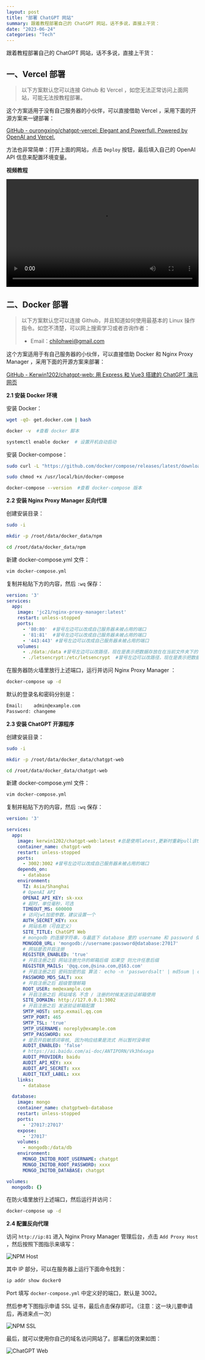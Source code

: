 ```yaml
---
layout: post
title: "部署 ChatGPT 网站"
summary: 跟着教程部署自己的 ChatGPT 网站，话不多说，直接上干货：
date: "2023-06-24"
categories: "Tech"
---
```


跟着教程部署自己的 ChatGPT 网站，话不多说，直接上干货：

## 一、Vercel 部署

> 以下方案默认您可以连接 Github 和 Vercel ，如您无法正常访问上面网站，可能无法按教程部署。

这个方案适用于没有自己服务器的小伙伴，可以直接借助 Vercel ，采用下面的开源方案来一键部署：

[GitHub - ourongxing/chatgpt-vercel: Elegant and Powerfull. Powered by OpenAI and Vercel.](https://github.com/ourongxing/chatgpt-vercel)

方法也非常简单：打开上面的网站，点击 `Deploy` 按钮，最后填入自己的 OpenAI API 信息来配置环境变量。

**视频教程**

<div style="width:100%;height:0;padding-bottom:56%;position:relative;">
<video width="100%" height="100%" style="position:absolute" controls>
  <source src="https://chilohdata.s3.bitiful.net/blog/chatgpt-vercel.mp4" type="video/mp4">
</video>
</div>

## 二、Docker 部署

> 以下方案默认您可以连接 Github，并且知道如何使用最基本的 Linux 操作指令。如您不清楚，可以网上搜索学习或者咨询作者：
> 
> - Email：[chilohwei@gmail.com](mailto:chilohwei@gmail.com)

这个方案适用于有自己服务器的小伙伴，可以直接借助 Docker 和 Nginx Proxy Manager ，采用下面的开源方案来部署：

[GitHub - Kerwin1202/chatgpt-web: 用 Express 和 Vue3 搭建的 ChatGPT 演示网页](https://github.com/Kerwin1202/chatgpt-web)

**2.1 安装 Docker 环境**

安装 Docker：

```bash
wget -qO- get.docker.com | bash

docker -v  #查看 docker 脚本

systemctl enable docker  # 设置开机自动启动
```

安装 Docker-compose：

```bash
sudo curl -L "https://github.com/docker/compose/releases/latest/download/docker-compose-$(uname -s)-$(uname -m)" -o /usr/local/bin/docker-compose

sudo chmod +x /usr/local/bin/docker-compose

docker-compose --version  #查看 docker-compose 版本
```

**2.2 安装 Nginx Proxy Manager 反向代理**

创建安装目录：

```bash
sudo -i

mkdir -p /root/data/docker_data/npm

cd /root/data/docker_data/npm
```

新建 docker-compose.yml 文件：

```bash
vim docker-compose.yml
```

复制并粘贴下方的内容，然后 `:wq` 保存：

```yml
version: '3'
services:
  app:
    image: 'jc21/nginx-proxy-manager:latest'
    restart: unless-stopped
    ports:
      - '80:80'  #冒号左边可以改成自己服务器未被占用的端口
      - '81:81'  #冒号左边可以改成自己服务器未被占用的端口
      - '443:443' #冒号左边可以改成自己服务器未被占用的端口
    volumes:
      - ./data:/data #冒号左边可以改路径，现在是表示把数据存放在在当前文件夹下的 data 文件夹中
      - ./letsencrypt:/etc/letsencrypt  #冒号左边可以改路径，现在是表示把数据存放在在当前文件夹下的 letsencrypt 文件夹中
```

在服务器防火墙里放行上述端口，运行并访问 Nginx Proxy Manager ：

```bash
docker-compose up -d 
```

默认的登录名和密码分别是：

```txt
Email:    admin@example.com
Password: changeme
```

**2.3 安装 ChatGPT 开源程序**

创建安装目录：

```bash
sudo -i

mkdir -p /root/data/docker_data/chatgpt-web

cd /root/data/docker_data/chatgpt-web
```

新建 docker-compose.yml 文件：

```bash
vim docker-compose.yml
```

复制并粘贴下方的内容，然后 `:wq` 保存：

```yml
version: '3'

services:
  app:
    image: kerwin1202/chatgpt-web:latest #总是使用latest,更新时重新pull该tag镜像即可
    container_name: chatgpt-web
    restart: unless-stopped
    ports:
      - 3002:3002 #冒号左边可以改成自己服务器未被占用的端口
    depends_on:
      - database
    environment:
      TZ: Asia/Shanghai
      # OpenAI API
      OPENAI_API_KEY: sk-xxx
      # 超时，单位毫秒，可选
      TIMEOUT_MS: 600000
      # 访问jwt加密参数，建议设置一个
      AUTH_SECRET_KEY: xxx
      # 网站名称（可自定义）
      SITE_TITLE: ChatGPT Web
      # mongodb 的连接字符串，与最底下 database 里的 username 和 password 保持一致
      MONGODB_URL: 'mongodb://username:password@database:27017'
      # 网站是否开启注册
      REGISTER_ENABLED: 'true'
      # 开启注册之后 网站注册允许的邮箱后缀 如果空 则允许任意后缀
      REGISTER_MAILS: '@qq.com,@sina.com,@163.com'
      # 开启注册之后 密码加密的盐 算法： echo -n 'passwordsalt' | md5sum | cut -c 1-32
      PASSWORD_MD5_SALT: xxx
      # 开启注册之后 超级管理邮箱
      ROOT_USER: me@example.com
      # 开启注册之后 网站域名 不含 / 注册的时候发送验证邮箱使用
      SITE_DOMAIN: http://127.0.0.1:3002
      # 开启注册之后 发送验证邮箱配置
      SMTP_HOST: smtp.exmail.qq.com
      SMTP_PORT: 465
      SMTP_TSL: 'true'
      SMTP_USERNAME: noreply@example.com
      SMTP_PASSWORD: xxx
      # 是否开启敏感词审核, 因为响应结果是流式 所以暂时没审核
      AUDIT_ENABLED: 'false'
      # https://ai.baidu.com/ai-doc/ANTIPORN/Vk3h6xaga
      AUDIT_PROVIDER: baidu
      AUDIT_API_KEY: xxx
      AUDIT_API_SECRET: xxx
      AUDIT_TEXT_LABEL: xxx
    links:
      - database

  database:
    image: mongo
    container_name: chatgptweb-database
    restart: unless-stopped
    ports:
      - '27017:27017'
    expose:
      - '27017'
    volumes:
      - mongodb:/data/db
    environment:
      MONGO_INITDB_ROOT_USERNAME: chatgpt
      MONGO_INITDB_ROOT_PASSWORD: xxxx
      MONGO_INITDB_DATABASE: chatgpt

volumes:
  mongodb: {}
```

在防火墙里放行上述端口，然后运行并访问：

```bash
docker-compose up -d
```

**2.4 配置反向代理**

访问 `http://ip:81` 进入 Nginx Proxy Manager 管理后台，点击 `Add Proxy Host` ，然后按照下图指示来填写：

![NPM Host](https://chilohdata.s3.bitiful.net/blog/npm-host.png "NPM Host")

其中 IP 部分，可以在服务器上运行下面命令找到：

```bash
ip addr show docker0
```

Port 填写 `docker-compose.yml` 中定义好的端口，默认是 3002。

然后参考下图指示申请 SSL 证书，最后点击保存即可。（注意：这一块儿要申请后，再进来点一次）

![NPM SSL](https://chilohdata.s3.bitiful.net/blog/npm-ssl.png "NPM SSL")

最后，就可以使用你自己的域名访问网站了。部署后的效果如图：

![ChatGPT Web](https://chilohdata.s3.bitiful.net/blog/chatweb.png "ChatGPT Web")
